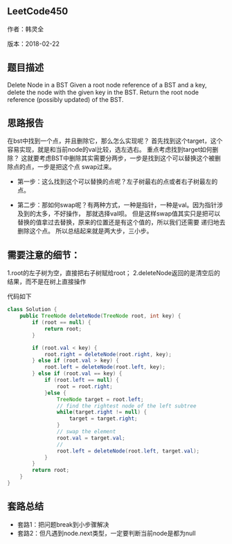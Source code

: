 ## LeetCode450

作者：韩灵全

版本：2018-02-22


## 题⽬描述
Delete Node in a BST
Given a root node reference of a BST and a key, delete the node with the given key in the BST.
Return the root node reference (possibly updated) of the BST.



## 思路报告
在bst中找到一个点，并且删除它，那么怎么实现呢？
首先找到这个target，这个容易实现，就是和当前node的val比较，选左选右。
重点考虑找到target如何删除？
这就要考虑BST中删除其实需要分两步，一步是找到这个可以替换这个被删除点的点，一步是把这个点
swap过来。
* 第一步：这么找到这个可以替换的点呢？左子树最右的点或者右子树最左的点。

* 第二步：那如何swap呢？有两种方式，一种是指针，一种是val。因为指针涉及到的太多，不好操作，
那就选择val呗。
但是这样swap值其实只是把可以替换的值拿过去替换，原来的位置还是有这个值的，所以我们还需要
递归地去删除这个点。
所以总结起来就是两大步，三小步。


## 需要注意的细节：
1.root的左子树为空，直接把右子树赋给root；
2.deleteNode返回的是清空后的结果，而不是在树上直接操作

代码如下

```java
class Solution {
    public TreeNode deleteNode(TreeNode root, int key) {
        if (root == null) {
            return root;
        }

        if (root.val < key) {
            root.right = deleteNode(root.right, key);
        } else if (root.val > key) {
            root.left = deleteNode(root.left, key);
        } else if (root.val == key) {
            if (root.left == null) {
                root = root.right;
            }else {
                TreeNode target = root.left;
                // find the rightest node of the left subtree
                while(target.right != null) {
                    target = target.right;
                }
                // swap the element
                root.val = target.val;
                //
                root.left = deleteNode(root.left, target.val);
            }
        }
        return root;
    }
}

```


## 套路总结
* 套路1：把问题break到小步骤解决
* 套路2：但凡遇到node.next类型，一定要判断当前node是都为null
